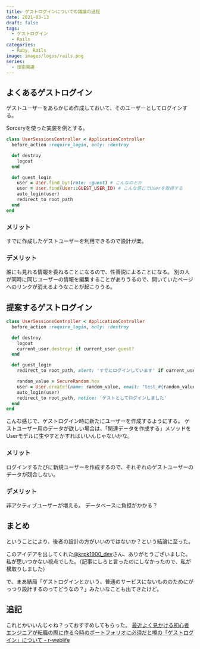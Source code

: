 ```yaml
---
title: ゲストログインについての議論の過程
date: 2021-03-13
draft: false
tags:
  - ゲストログイン
  - Rails
categories:
  - Ruby, Rails
image: images/logos/rails.png
series:
  - 技術関連
---
```


## よくあるゲストログイン

ゲストユーザーをあらかじめ作成しておいて、そのユーザーとしてログインする。

Sorceryを使った実装を例とする。

```rb
class UserSessionsController < ApplicationController
  before_action :require_login, only: :destroy

  def destroy
    logout
  end

  def guest_login
    user = User.find_by!(role: :guest) # こんなのとか
    user = User.find(User::GUEST_USER_ID) # こんな感じでUserを取得する
    auto_login(user)
    redirect_to root_path
  end
end
```

### メリット

すでに作成したゲストユーザーを利用できるので設計が楽。

### デメリット

誰にも見れる情報を委ねることになるので、性善説によることになる。
別の人が同時に同じユーザーの情報を編集することがありうるので、開いていたページへのリンクが消えるようなことが起こりうる。


## 提案するゲストログイン

```rb
class UserSessionsController < ApplicationController
  before_action :require_login, only: :destroy

  def destroy
    logout
    current_user.destroy! if current_user.guest?
  end

  def guest_login
    redirect_to root_path, alert: 'すでにログインしています' if current_user # ログインしてる場合はユーザーを作成しない

    random_value = SecureRandom.hex
    user = User.create!(name: random_value, email: "test_#{random_value}@example.com", role: :guest)
    auto_login(user)
    redirect_to root_path, notice: 'ゲストとしてログインしました'
  end
end
```

こんな感じで、ゲストログイン時に新たにユーザーを作成するようにする。
ゲストユーザー用のデータが欲しい場合は、「関連データを作成する」メソッドをUserモデルに生やすとかすればいいんじゃないかな。

### メリット

ログインするたびに新規ユーザーを作成するので、それぞれのゲストユーザーのデータが競合しない。

### デメリット

非アクティブユーザーが増える。
データベースに負担がかかる？


## まとめ

ということにより、後者の設計の方がいいのではないか？という結論に至った。

このアイデアを出してくれた[@krpk1900_dev](https://twitter.com/krpk1900_dev)さん、ありがとうございました。
私が思いつかない視点でした。（記事にしろと言ったのにしなかったので、私が横取りしました）

で、まあ結局「ゲストログインとかいう、普通のサービスにないもののためにがっつり設計するのってどうなの？」みたいなことも出てきたけど。

## 追記

これとかいいんじゃね？っておすすめしてもらった。
[最近よく見かける初心者エンジニアが転職の際に作る今時のポートフォリオに必須だと噂の「ゲストログイン」について \- r\-weblife](https://ritou.hatenablog.com/entry/2021/02/01/070000)
